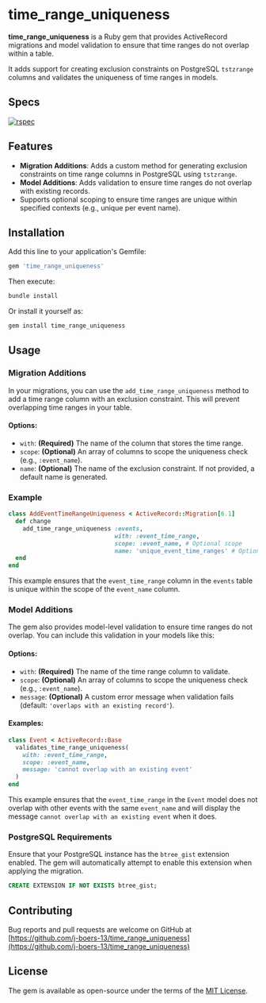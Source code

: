 # time_range_uniqueness

**time_range_uniqueness** is a Ruby gem that provides ActiveRecord migrations and model validation to ensure that time ranges do not overlap within a table. 

It adds support for creating exclusion constraints on PostgreSQL `tstzrange` columns and validates the uniqueness of time ranges in models.

## Specs

[![rspec](https://github.com/j-boers-13/time_range_uniqueness/actions/workflows/ci.yml/badge.svg)](https://github.com/j-boers-13/time_range_uniqueness/actions/workflows/ci.yml)

## Features

- **Migration Additions**: Adds a custom method for generating exclusion constraints on time range columns in PostgreSQL using `tstzrange`.
- **Model Additions**: Adds validation to ensure time ranges do not overlap with existing records.
- Supports optional scoping to ensure time ranges are unique within specified contexts (e.g., unique per event name).

## Installation

Add this line to your application's Gemfile:

```ruby
gem 'time_range_uniqueness'
```

Then execute:

```bash
bundle install
```

Or install it yourself as:

```bash
gem install time_range_uniqueness
```

## Usage

### Migration Additions

In your migrations, you can use the `add_time_range_uniqueness` method to add a time range column with an exclusion constraint. This will prevent overlapping time ranges in your table.

#### Options:
- `with`: **(Required)** The name of the column that stores the time range.
- `scope`: **(Optional)** An array of columns to scope the uniqueness check (e.g., `:event_name`).
- `name`: **(Optional)** The name of the exclusion constraint. If not provided, a default name is generated.

### Example

```ruby
class AddEventTimeRangeUniqueness < ActiveRecord::Migration[6.1]
  def change
    add_time_range_uniqueness :events,
                              with: :event_time_range,
                              scope: :event_name, # Optional scope
                              name: 'unique_event_time_ranges' # Optional custom constraint name
  end
end
```

This example ensures that the `event_time_range` column in the `events` table is unique within the scope of the `event_name` column.

### Model Additions

The gem also provides model-level validation to ensure time ranges do not overlap. You can include this validation in your models like this:

#### Options:
- `with`: **(Required)** The name of the time range column to validate.
- `scope`: **(Optional)** An array of columns to scope the uniqueness check (e.g., `:event_name`).
- `message`: **(Optional)** A custom error message when validation fails (default: `'overlaps with an existing record'`).

#### Examples:

```ruby
class Event < ActiveRecord::Base
  validates_time_range_uniqueness(
    with: :event_time_range,
    scope: :event_name,
    message: 'cannot overlap with an existing event'
  )
end
```

This example ensures that the `event_time_range` in the `Event` model does not overlap with other events with the same `event_name` and will display the message `cannot overlap with an existing event` when it does.

### PostgreSQL Requirements

Ensure that your PostgreSQL instance has the `btree_gist` extension enabled. The gem will automatically attempt to enable this extension when applying the migration.

```sql
CREATE EXTENSION IF NOT EXISTS btree_gist;
```

## Contributing

Bug reports and pull requests are welcome on GitHub at [https://github.com/j-boers-13/time_range_uniqueness](https://github.com/j-boers-13/time_range_uniqueness)

## License

The gem is available as open-source under the terms of the [MIT License](https://opensource.org/licenses/MIT).
